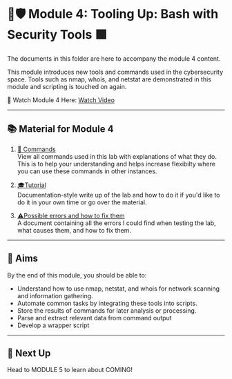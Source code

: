 # 🧰🛡️ Module 4: Tooling Up: Bash with Security Tools 🟩

The documents in this folder are here to accompany the module 4 content.

This module introduces new tools and commands used in the cybersecurity space. Tools such as nmap, whois, and netstat are demonstrated in this module and scripting is touched on again.

🎥 Watch Module 4 Here: [Watch Video](https://www.youtube.com/watch?v=zwgsWhYL0Sc&list=PLGPhFvIx6g8hdTP3fj2GV7qeISOUjYknL&index=1)

---

## 📚 Material for Module 4

1. [📖 Commands](./commands.md)  
   View all commands used in this lab with explanations of what they do.
   This is to help your understanding and helps increase flexibilty where you can use these commands in other instances.

3. [🎓Tutorial](./tutorial.md)  
   Documentation-style write up of the lab and how to do it if you'd like to do it in your own time or go over the material.

5. [⚠Possible errors and how to fix them](./errors.md)  
   A document containing all the errors I could find when testing the lab, what causes them, and how to fix them.

---

## 🎯 Aims

By the end of this module, you should be able to:
- Understand how to use nmap, netstat, and whois for network scanning and information gathering.
- Automate common tasks by integrating these tools into scripts.
- Store the results of commands for later analysis or processing.
- Parse and extract relevant data from command output
- Develop a wrapper script

---

## 🚀 Next Up

Head to MODULE 5 to learn about COMING!
